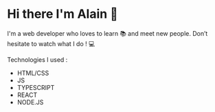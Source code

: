 
<h1>Hi there I'm Alain 👋</h1> 
I'm a web developer who loves to learn 📚 and meet new people. Don’t hesitate to watch what I do ! 💻
<p>Technologies I used : </p>
<ul>
  <li>HTML/CSS</li> 
  <li>JS</li> 
  <li>TYPESCRIPT</li> 
  <li>REACT</li> 
  <li>NODE.JS</li> 
</ul>
